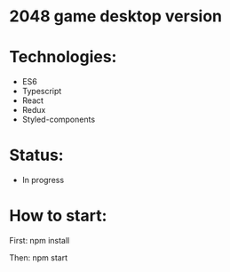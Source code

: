 # 2048 game desktop version

# Technologies:
- ES6
- Typescript
- React
- Redux
- Styled-components

# Status:

- In progress

# How to start:
First:
npm install

Then:
npm start



